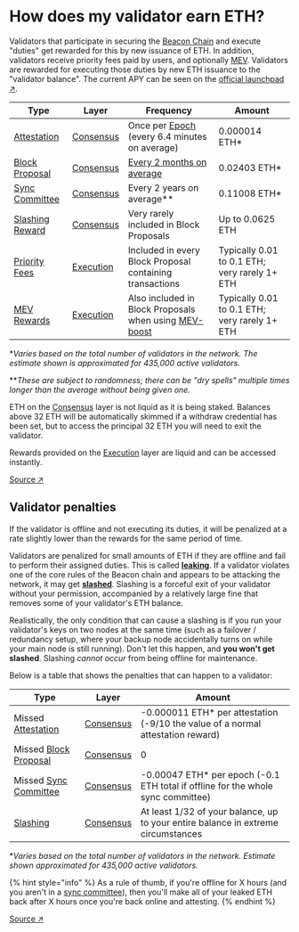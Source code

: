 # How does my validator earn ETH?

Validators that participate in securing the [Beacon Chain](../staking-glossary.md#beacon-chain) and execute "duties" get rewarded for this by new issuance of ETH. In addition, validators receive priority fees paid by users, and optionally [MEV](../staking-glossary.md#MEV). Validators are rewarded for executing those duties by new ETH issuance to the "validator balance". The current APY can be seen on the [official launchpad ↗](https://launchpad.ethereum.org/).

| Type                                                    | Layer                                               | Frequency                                                                                  | Amount                                        |
| ------------------------------------------------------- | --------------------------------------------------- | ------------------------------------------------------------------------------------------ | --------------------------------------------- |
| [Attestation](../staking-glossary.md#attestation)       | [Consensus](../staking-glossary.md#consensus-layer) | Once per [Epoch](../staking-glossary.md#epoch) (every 6.4 minutes on average)              | 0.000014 ETH\*                                |
| [Block Proposal](../staking-glossary.md#block-proposer) | [Consensus](../staking-glossary.md#consensus-layer) | [Every 2 months on average](proposal-frequency.md)                                         | 0.02403 ETH\*                                 |
| [Sync Committee](../staking-glossary.md#sync-committee) | [Consensus](../staking-glossary.md#consensus-layer) | Every 2 years on average\*\*                                                               | 0.11008 ETH\*                                 |
| [Slashing Reward](../staking-glossary.md#slasher-node)  | [Consensus](../staking-glossary.md#consensus-layer) | Very rarely included in Block Proposals                                                    | Up to 0.0625 ETH                              |
| [Priority Fees](../staking-glossary.md#priority-fees)   | [Execution](../staking-glossary.md#execution-layer) | Included in every Block Proposal containing transactions                                   | Typically 0.01 to 0.1 ETH; very rarely 1+ ETH |
| [MEV Rewards](../staking-glossary.md#mev)               | [Execution](../staking-glossary.md#execution-layer) | Also included in Block Proposals when using [MEV-boost](../validator-clients/mev-boost.md) | Typically 0.01 to 0.1 ETH; very rarely 1+ ETH |

\*_Varies based on the total number of validators in the network. The estimate shown is approximated for 435,000 active validators._

\*\*_These are subject to randomness; there can be "dry spells" multiple times longer than the average without being given one._

ETH on the [Consensus](../staking-glossary.md#consensus-layer) layer is not liquid as it is being staked. Balances above 32 ETH will be automatically skimmed if a withdraw credential has been set, but to access the principal 32 ETH you will need to exit the validator.

Rewards provided on the [Execution](../staking-glossary.md#execution-layer) layer are liquid and can be accessed instantly.

[Source ↗](https://docs.rocketpool.net/guides/node/responsibilities.html#how-ethereum-staking-works)

## Validator penalties

If the validator is offline and not executing its duties, it will be penalized at a rate slightly lower than the rewards for the same period of time.

Validators are penalized for small amounts of ETH if they are offline and fail to perform their assigned duties. This is called [**leaking**](../staking-glossary.md#inactivity-leak). If a validator violates one of the core rules of the Beacon chain and appears to be attacking the network, it may get [**slashed**](../staking-glossary.md#slashable-offenses). Slashing is a forceful exit of your validator without your permission, accompanied by a relatively large fine that removes some of your validator's ETH balance.

Realistically, the only condition that can cause a slashing is if you run your validator's keys on two nodes at the same time (such as a failover / redundancy setup, where your backup node accidentally turns on while your main node is still running). Don't let this happen, and **you won't get slashed**. Slashing _cannot occur_ from being offline for maintenance.

Below is a table that shows the penalties that can happen to a validator:

| Type                                                           | Layer                                               | Amount                                                                            |
| -------------------------------------------------------------- | --------------------------------------------------- | --------------------------------------------------------------------------------- |
| Missed [Attestation](../staking-glossary.md#attestation)       | [Consensus](../staking-glossary.md#consensus-layer) | -0.000011 ETH\* per attestation (-9/10 the value of a normal attestation reward)  |
| Missed [Block Proposal](../staking-glossary.md#block-proposer) | [Consensus](../staking-glossary.md#consensus-layer) | 0                                                                                 |
| Missed [Sync Committee](../staking-glossary.md#sync-committee) | [Consensus](../staking-glossary.md#consensus-layer) | -0.00047 ETH\* per epoch (-0.1 ETH total if offline for the whole sync committee) |
| [Slashing](../staking-glossary.md#slashable-offenses)          | [Consensus](../staking-glossary.md#consensus-layer) | At least 1/32 of your balance, up to your entire balance in extreme circumstances |

\*_Varies based on the total number of validators in the network. Estimate shown approximated for 435,000 active validators._

{% hint style="info" %}
As a rule of thumb, if you're offline for X hours (and you aren't in a [sync committee](../staking-glossary.md#sync-committee)), then you'll make all of your leaked ETH back after X hours once you're back online and attesting.
{% endhint %}

[Source ↗](https://docs.rocketpool.net/guides/node/responsibilities.html#penalties)
